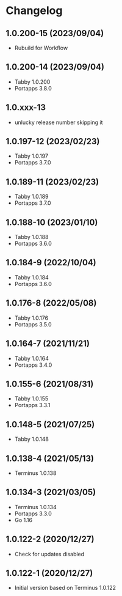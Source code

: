 # Changelog

## 1.0.200-15 (2023/09/04)

* Rubuild for Workflow

## 1.0.200-14 (2023/09/04)

* Tabby 1.0.200
* Portapps 3.8.0

## 1.0.xxx-13

* unlucky release number skipping it

## 1.0.197-12 (2023/02/23)

* Tabby 1.0.197
* Portapps 3.7.0

## 1.0.189-11 (2023/02/23)

* Tabby 1.0.189
* Portapps 3.7.0

## 1.0.188-10 (2023/01/10)

* Tabby 1.0.188
* Portapps 3.6.0

## 1.0.184-9 (2022/10/04)

* Tabby 1.0.184
* Portapps 3.6.0

## 1.0.176-8 (2022/05/08)

* Tabby 1.0.176
* Portapps 3.5.0

## 1.0.164-7 (2021/11/21)

* Tabby 1.0.164
* Portapps 3.4.0

## 1.0.155-6 (2021/08/31)

* Tabby 1.0.155
* Portapps 3.3.1

## 1.0.148-5 (2021/07/25)

* Tabby 1.0.148

## 1.0.138-4 (2021/05/13)

* Terminus 1.0.138

## 1.0.134-3 (2021/03/05)

* Terminus 1.0.134
* Portapps 3.3.0
* Go 1.16

## 1.0.122-2 (2020/12/27)

* Check for updates disabled

## 1.0.122-1 (2020/12/27)

* Initial version based on Terminus 1.0.122
